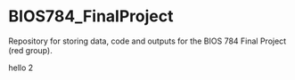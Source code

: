 # BIOS784_FinalProject
Repository for storing data, code and outputs for the BIOS 784 Final Project (red group).

hello 2